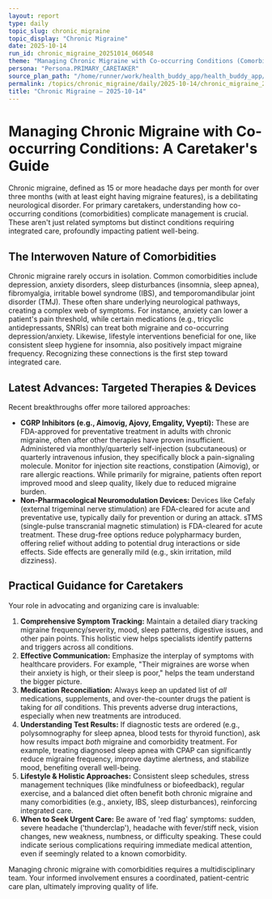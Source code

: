```yaml
---
layout: report
type: daily
topic_slug: chronic_migraine
topic_display: "Chronic Migraine"
date: 2025-10-14
run_id: chronic_migraine_20251014_060548
theme: "Managing Chronic Migraine with Co-occurring Conditions (Comorbidities)"
persona: "Persona.PRIMARY_CARETAKER"
source_plan_path: "/home/runner/work/health_buddy_app/health_buddy_app/.results/chronic_migraine/weekly_plan/2025-10-13/plan.json"
permalink: /topics/chronic_migraine/daily/2025-10-14/chronic_migraine_20251014_060548/
title: "Chronic Migraine — 2025-10-14"
---
```


# Managing Chronic Migraine with Co-occurring Conditions: A Caretaker's Guide

Chronic migraine, defined as 15 or more headache days per month for over three months (with at least eight having migraine features), is a debilitating neurological disorder. For primary caretakers, understanding how co-occurring conditions (comorbidities) complicate management is crucial. These aren't just related symptoms but distinct conditions requiring integrated care, profoundly impacting patient well-being.

## The Interwoven Nature of Comorbidities

Chronic migraine rarely occurs in isolation. Common comorbidities include depression, anxiety disorders, sleep disturbances (insomnia, sleep apnea), fibromyalgia, irritable bowel syndrome (IBS), and temporomandibular joint disorder (TMJ). These often share underlying neurological pathways, creating a complex web of symptoms. For instance, anxiety can lower a patient's pain threshold, while certain medications (e.g., tricyclic antidepressants, SNRIs) can treat both migraine and co-occurring depression/anxiety. Likewise, lifestyle interventions beneficial for one, like consistent sleep hygiene for insomnia, also positively impact migraine frequency. Recognizing these connections is the first step toward integrated care.

## Latest Advances: Targeted Therapies & Devices

Recent breakthroughs offer more tailored approaches:

*   **CGRP Inhibitors (e.g., Aimovig, Ajovy, Emgality, Vyepti):** These are FDA-approved for preventative treatment in adults with chronic migraine, often after other therapies have proven insufficient. Administered via monthly/quarterly self-injection (subcutaneous) or quarterly intravenous infusion, they specifically block a pain-signaling molecule. Monitor for injection site reactions, constipation (Aimovig), or rare allergic reactions. While primarily for migraine, patients often report improved mood and sleep quality, likely due to reduced migraine burden.
*   **Non-Pharmacological Neuromodulation Devices:** Devices like Cefaly (external trigeminal nerve stimulation) are FDA-cleared for acute and preventative use, typically daily for prevention or during an attack. sTMS (single-pulse transcranial magnetic stimulation) is FDA-cleared for acute treatment. These drug-free options reduce polypharmacy burden, offering relief without adding to potential drug interactions or side effects. Side effects are generally mild (e.g., skin irritation, mild dizziness).

## Practical Guidance for Caretakers

Your role in advocating and organizing care is invaluable:

1.  **Comprehensive Symptom Tracking:** Maintain a detailed diary tracking migraine frequency/severity, mood, sleep patterns, digestive issues, and other pain points. This holistic view helps specialists identify patterns and triggers across all conditions.
2.  **Effective Communication:** Emphasize the interplay of symptoms with healthcare providers. For example, "Their migraines are worse when their anxiety is high, or their sleep is poor," helps the team understand the bigger picture.
3.  **Medication Reconciliation:** Always keep an updated list of *all* medications, supplements, and over-the-counter drugs the patient is taking for *all* conditions. This prevents adverse drug interactions, especially when new treatments are introduced.
4.  **Understanding Test Results:** If diagnostic tests are ordered (e.g., polysomnography for sleep apnea, blood tests for thyroid function), ask how results impact *both* migraine and comorbidity treatment. For example, treating diagnosed sleep apnea with CPAP can significantly reduce migraine frequency, improve daytime alertness, and stabilize mood, benefiting overall well-being.
5.  **Lifestyle & Holistic Approaches:** Consistent sleep schedules, stress management techniques (like mindfulness or biofeedback), regular exercise, and a balanced diet often benefit both chronic migraine and many comorbidities (e.g., anxiety, IBS, sleep disturbances), reinforcing integrated care.
6.  **When to Seek Urgent Care:** Be aware of 'red flag' symptoms: sudden, severe headache ('thunderclap'), headache with fever/stiff neck, vision changes, new weakness, numbness, or difficulty speaking. These could indicate serious complications requiring immediate medical attention, even if seemingly related to a known comorbidity.

Managing chronic migraine with comorbidities requires a multidisciplinary team. Your informed involvement ensures a coordinated, patient-centric care plan, ultimately improving quality of life.
